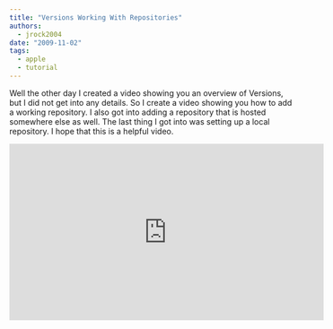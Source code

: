 ```yaml
---
title: "Versions Working With Repositories"
authors:
  - jrock2004
date: "2009-11-02"
tags:
  - apple
  - tutorial
---
```


Well the other day I created a video showing you an overview of Versions, but I did not get into any details. So I create a video showing you how to add a working repository. I also got into adding a repository that is hosted somewhere else as well. The last thing I got into was setting up a local repository. I hope that this is a helpful video.

<iframe width="560" height="315" src="https://www.youtube.com/embed/atBn7xcDa1g" frameborder="0" allow="accelerometer; autoplay; encrypted-media; gyroscope; picture-in-picture" allowfullscreen></iframe>

